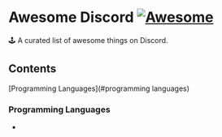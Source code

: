 # Awesome Discord [![Awesome](https://awesome.re/badge.svg)](https://awesome.re)
🕹 A curated list of awesome things on Discord.




## Contents

[Programming Languages](#programming languages)



### Programming Languages

- 
